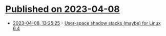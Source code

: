 # [Published on 2023-04-08](index.md)

* [2023-04-08, 13:25:25](https://lobste.rs/s/bnuwyr/user_space_shadow_stacks_maybe_for_linux_6) - [User-space shadow stacks (maybe) for Linux 6.4](https://lwn.net/Articles/926649/)
